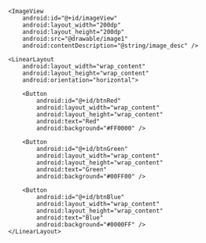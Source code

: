 <LinearLayout
    xmlns:android="http://schemas.android.com/apk/res/android"
    android:layout_width="match_parent"
    android:layout_height="match_parent"
    android:orientation="vertical"
    android:gravity="center">

    <ImageView
        android:id="@+id/imageView"
        android:layout_width="200dp"
        android:layout_height="200dp"
        android:src="@drawable/image1"
        android:contentDescription="@string/image_desc" />

    <LinearLayout
        android:layout_width="wrap_content"
        android:layout_height="wrap_content"
        android:orientation="horizontal">

        <Button
            android:id="@+id/btnRed"
            android:layout_width="wrap_content"
            android:layout_height="wrap_content"
            android:text="Red"
            android:background="#FF0000" />

        <Button
            android:id="@+id/btnGreen"
            android:layout_width="wrap_content"
            android:layout_height="wrap_content"
            android:text="Green"
            android:background="#00FF00" />

        <Button
            android:id="@+id/btnBlue"
            android:layout_width="wrap_content"
            android:layout_height="wrap_content"
            android:text="Blue"
            android:background="#0000FF" />
    </LinearLayout>
</LinearLayout>
